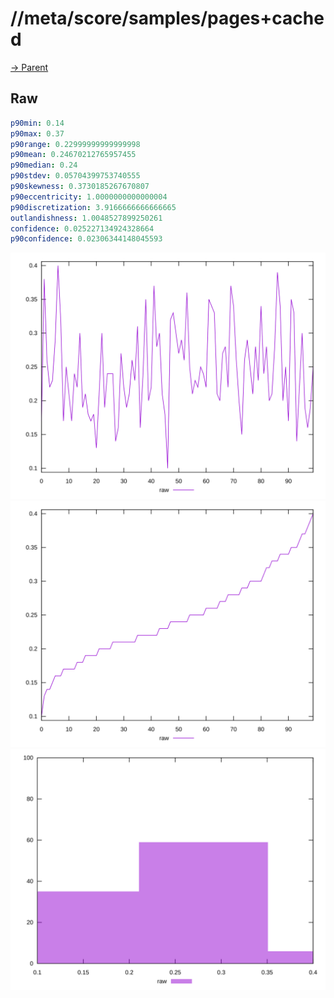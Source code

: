 
# //meta/score/samples/pages+cached

[→ Parent](../..)


## Raw


```yaml
p90min: 0.14
p90max: 0.37
p90range: 0.22999999999999998
p90mean: 0.24670212765957455
p90median: 0.24
p90stdev: 0.05704399753740555
p90skewness: 0.3730185267670807
p90eccentricity: 1.0000000000000004
p90discretization: 3.9166666666666665
outlandishness: 1.0048527899250261
confidence: 0.025227134924328664
p90confidence: 0.02306344148045593

```

![PLOT: raw-values](./raw/values.svg)![PLOT: raw-sorted](./raw/sorted.svg)![PLOT: raw-histogram](./raw/histogram.svg)